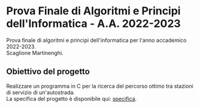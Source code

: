 # Prova Finale di Algoritmi e Principi dell'Informatica - A.A. 2022-2023

Prova finale di algoritmi e principi dell'informatica per l'anno accademico 2022-2023.<br>
Scaglione Martinenghi.

## Obiettivo del progetto

Realizzare un programma in C per la ricerca del percorso ottimo tra stazioni di servizio di un'autostrada.<br>
La specifica del progetto è disponibile qui: [specifica](https://github.com/ale-polimi/progetto-API-2023/Specifica_2022-2023.pdf).